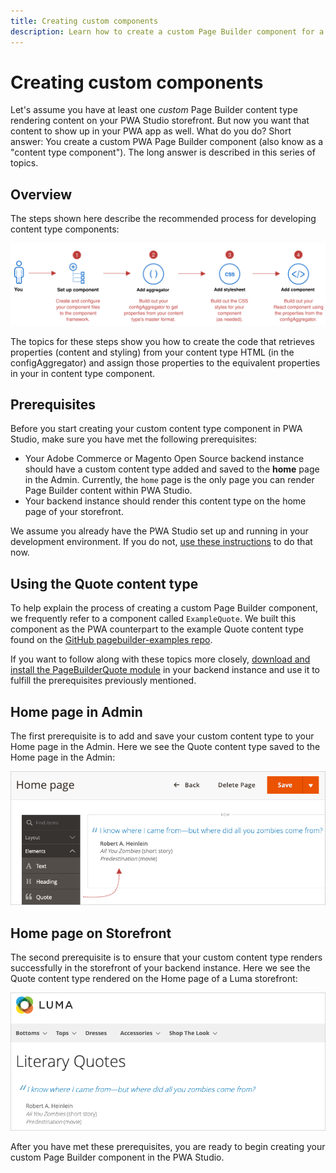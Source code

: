```yaml
---
title: Creating custom components
description: Learn how to create a custom Page Builder component for a PWA Studio storefront project.
---
```


# Creating custom components

Let's assume you have at least one _custom_ Page Builder content type rendering content on your PWA Studio storefront. But now you want that content to show up in your PWA app as well. What do you do? Short answer: You create a custom PWA Page Builder component (also know as a "content type component"). The long answer is described in this series of topics.

## Overview

The steps shown here describe the recommended process for developing content type components:

![Overview of steps](images/OverviewSteps.svg)

The topics for these steps show you how to create the code that retrieves properties (content and styling) from your content type HTML (in the configAggregator) and assign those properties to the equivalent properties in your in content type component.

## Prerequisites

Before you start creating your custom content type component in PWA Studio, make sure you have met the following prerequisites:

- Your Adobe Commerce or Magento Open Source backend instance should have a custom content type added and saved to the **home** page in the Admin. Currently, the `home` page is the only page you can render Page Builder content within PWA Studio.
- Your backend instance should render this content type on the home page of your storefront.

<InlineAlert variant="info" slots="text"/>

We assume you already have the PWA Studio set up and running in your development environment. If you do not, [use these instructions][] to do that now.

## Using the Quote content type

To help explain the process of creating a custom Page Builder component, we frequently refer to a component called `ExampleQuote`. We built this component as the PWA counterpart to the example Quote content type found on the [GitHub pagebuilder-examples repo][].

If you want to follow along with these topics more closely, [download and install the PageBuilderQuote module][] in your backend instance and use it to fulfill the prerequisites previously mentioned.

## Home page in Admin

The first prerequisite is to add and save your custom content type to your Home page in the Admin. Here we see the Quote content type saved to the Home page in the Admin:

![PageBuilderQuote in Admin](images/PageBuilderQuoteAdmin.png)

## Home page on Storefront

The second prerequisite is to ensure that your custom content type renders successfully in the storefront of your backend instance. Here we see the Quote content type rendered on the Home page of a Luma storefront:

![PageBuilderQuote on Storefront](images/PageBuilderQuoteStorefront.png)

After you have met these prerequisites, you are ready to begin creating your custom Page Builder component in the PWA Studio.

[use these instructions]: /tutorials/setup-storefront/
[download and install the pagebuilderquote module]: https://github.com/commerce-docs/pagebuilder-examples/tree/master/Example/PageBuilderQuote
[github pagebuilder-examples repo]: https://github.com/commerce-docs/pagebuilder-examples/tree/master/Example/PageBuilderQuote
